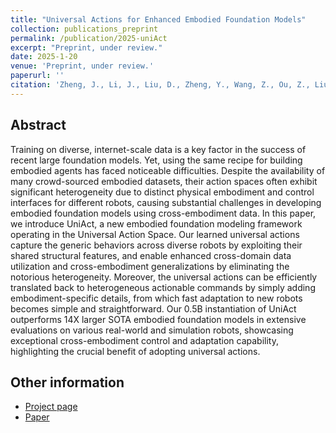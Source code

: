 ```yaml
---
title: "Universal Actions for Enhanced Embodied Foundation Models"
collection: publications_preprint
permalink: /publication/2025-uniAct
excerpt: "Preprint, under review."
date: 2025-1-20
venue: 'Preprint, under review.'
paperurl: ''
citation: 'Zheng, J., Li, J., Liu, D., Zheng, Y., Wang, Z., Ou, Z., Liu, Y., Liu, J., Zheng, Y., <b>Zhan, X.</b> Universal Actions for Enhanced Embodied Foundation Models. <i>arXiv:2501.10105</i>.'
---
```


Abstract
---
Training on diverse, internet-scale data is a key factor in the success of recent large foundation models. Yet, using the same recipe for building embodied agents has faced noticeable difficulties. Despite the availability of many crowd-sourced embodied datasets, their action spaces often exhibit significant heterogeneity due to distinct physical embodiment and control interfaces for different robots, causing substantial challenges in developing embodied foundation models using cross-embodiment data. In this paper, we introduce UniAct, a new embodied foundation modeling framework operating in the Universal Action Space. Our learned universal actions capture the generic behaviors across diverse robots by exploiting their shared structural features, and enable enhanced cross-domain data utilization and cross-embodiment generalizations by eliminating the notorious heterogeneity. Moreover, the universal actions can be efficiently translated back to heterogeneous actionable commands by simply adding embodiment-specific details, from which fast adaptation to new robots becomes simple and straightforward. Our 0.5B instantiation of UniAct outperforms 14X larger SOTA embodied foundation models in extensive evaluations on various real-world and simulation robots, showcasing exceptional cross-embodiment control and adaptation capability, highlighting the crucial benefit of adopting universal actions.


Other information
---
* [Project page](https://2toinf.github.io/UniAct/)
* [Paper](https://arxiv.org/pdf/2501.10105)
